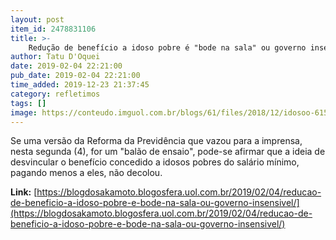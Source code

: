```yaml
---
layout: post
item_id: 2478831106
title: >-
    Redução de benefício a idoso pobre é "bode na sala" ou governo insensível
author: Tatu D'Oquei
date: 2019-02-04 22:21:00
pub_date: 2019-02-04 22:21:00
time_added: 2019-12-23 21:37:45
category: refletimos
tags: []
image: https://conteudo.imguol.com.br/blogs/61/files/2018/12/idosoo-615x300.jpeg
---
```


Se uma versão da Reforma da Previdência que vazou para a imprensa, nesta segunda (4), for um "balão de ensaio", pode-se afirmar que a ideia de desvincular o benefício concedido a idosos pobres do salário mínimo, pagando menos a eles, não decolou.

**Link:** [https://blogdosakamoto.blogosfera.uol.com.br/2019/02/04/reducao-de-beneficio-a-idoso-pobre-e-bode-na-sala-ou-governo-insensivel/](https://blogdosakamoto.blogosfera.uol.com.br/2019/02/04/reducao-de-beneficio-a-idoso-pobre-e-bode-na-sala-ou-governo-insensivel/)

